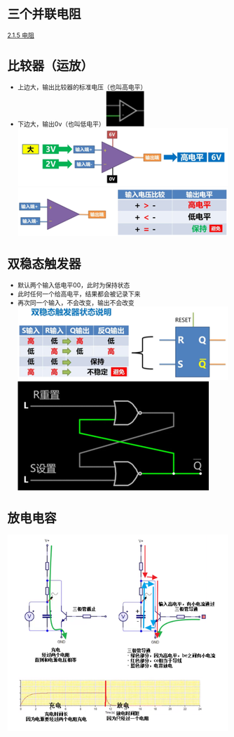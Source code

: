 # 三个并联电阻
[2.1.5 电阻](2.1.5%20电阻.md)

# 比较器（运放）
- 上边大，输出比较器的标准电压（也叫高电平）
- 下边大，输出0v（也叫低电平）
![](../photo/Pasted%20image%2020250803122728.png)
![](../photo/Pasted%20image%2020250803123733.png)
![](../photo/Pasted%20image%2020250803123913.png)

# 双稳态触发器
- 默认两个输入低电平00，此时为保持状态
- 此时任何一个给高电平，结果都会被记录下来
- 再次同一个输入，不会改变，输出不会改变
![](../photo/Pasted%20image%2020250803123949.png)
![](../photo/Pasted%20image%2020250803122924.png)
# 放电电容
![](../photo/Pasted%20image%2020250803155128.png)
